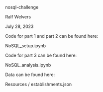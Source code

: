 nosql-challenge

Ralf Welvers

July 28, 2023

Code for part 1 and part 2 can be found here:

NoSQL_setup.ipynb

Code for part 3 can be found here:

NoSQL_analysis.ipynb

Data can be found here:

Resources / establishments.json

